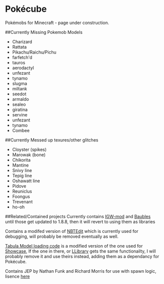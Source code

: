 # Pokécube
Pokémobs for Minecraft - page under construction.

##Currently Missing Pokemob Models
- Charizard
- Rattata
- Pikachu/Raichu/Pichu
- farfetch'd
- tauros
- aerodactyl
- unfezant
- tynamo
- slugma
- miltank
- seedot
- armaldo
- sealeo
- giratina
- servine
- unfezant
- tynamo
- Combee

##Currently Messed up texures/other glitches
- Cloyster (spikes)
- Marowak (bone)
- Chikorita
- Mantine
- Snivy line
- Tepig line
- Oshawatt line
- Pidove
- Reuniclus
- Foongus
- Trevenant
- ho-oh

##Related/Contained projects
Currently contains [IGW-mod](https://github.com/MineMaarten/IGW-mod) and [Baubles](https://github.com/Azanor/Baubles) until those get updated to 1.8.8, then it will revert to using them as libraries

Contains a modifed version of [NBTEdit](https://github.com/DavidGoldman/NBTEdit) which is currently used for debugging, will probably be removed eventually as well.

[Tabula Model loading code](https://github.com/Thutmose/Pokecube/tree/master/Pokecube%20Core/src/main/java/pokecube/modelloader/client/tabula) is a modified version of the one used for [Showcase](https://github.com/iLexiconn/Showcase), If the one in there, or [LLibrary](https://github.com/iLexiconn/LLibrary) gets the same functionailty, I will probably remove it and use theirs instead, adding them as a dependancy for Pokécube.

Contains JEP by Nathan Funk and Richard Morris for use with spawn logic, lisence [here](https://github.com/Thutmose/Pokecube/blob/master/Pokecube%20Core/src/main/java/org/nfunk/jep/license.txt)
